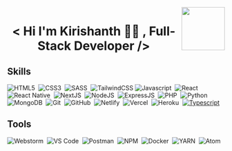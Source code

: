 <img align="right" width="100" height="100" src="https://jorgecolonconsulting.com/wp-content/uploads/React-Icon-Black.png"/>
<h1 align="center"> < Hi I'm Kirishanth 👋🏼  ,  Full-Stack Developer /> </h1>

## Skills

<img title="HTML5" src="https://img.shields.io/badge/html5-%23E34F26.svg?style=for-the-badge&logo=html5&logoColor=white">&nbsp;
<img title="CSS3" src="https://img.shields.io/badge/css3-%231572B6.svg?style=for-the-badge&logo=css3&logoColor=white">&nbsp;
<img title="SASS" src="https://img.shields.io/badge/SASS-hotpink.svg?style=for-the-badge&logo=SASS&logoColor=white">&nbsp;
<img title="TailwindCSS" src="https://img.shields.io/badge/tailwindcss-%2338B2AC.svg?style=for-the-badge&logo=tailwind-css&logoColor=white">
<img title="Javascript" src="https://img.shields.io/badge/javascript-%23323330.svg?style=for-the-badge&logo=javascript&logoColor=%23F7DF1E">&nbsp;
<img title="React" src="https://img.shields.io/badge/react-%2320232a.svg?style=for-the-badge&logo=react&logoColor=%2361DAFB">&nbsp;
<img title="React Native" src="https://img.shields.io/badge/react_native-%2320232a.svg?style=for-the-badge&logo=react&logoColor=%2361DAFB">&nbsp;
<img title="NextJS" src="https://img.shields.io/badge/Next-black?style=for-the-badge&logo=next.js&logoColor=white">&nbsp;
<img title="NodeJS" src="https://img.shields.io/badge/node.js-6DA55F?style=for-the-badge&logo=node.js&logoColor=white">&nbsp;
<img title="ExpressJS" src="https://img.shields.io/badge/express.js-%23404d59.svg?style=for-the-badge&logo=express&logoColor=%2361DAFB">&nbsp;
<img title="PHP" src="https://img.shields.io/badge/php-%23777BB4.svg?style=for-the-badge&logo=php&logoColor=white">&nbsp;
<img title="Python" src="https://img.shields.io/badge/python-3670A0?style=for-the-badge&logo=python&logoColor=ffdd54">&nbsp;
<img title="MongoDB" src="https://img.shields.io/badge/MongoDB-%234ea94b.svg?style=for-the-badge&logo=mongodb&logoColor=white">&nbsp;
<img title="Git" src="https://img.shields.io/badge/git-%23F05033.svg?style=for-the-badge&logo=git&logoColor=white">&nbsp;
<img title="GitHub" src="https://img.shields.io/badge/github-%23121011.svg?style=for-the-badge&logo=github&logoColor=white">&nbsp;
<img title="Netlify" src="https://img.shields.io/badge/netlify-%23000000.svg?style=for-the-badge&logo=netlify&logoColor=#00C7B7">&nbsp;
<img title="Vercel" src="https://img.shields.io/badge/vercel-%23000000.svg?style=for-the-badge&logo=vercel&logoColor=white">&nbsp;
<img title="Heroku" src="https://img.shields.io/badge/heroku-%23430098.svg?style=for-the-badge&logo=heroku&logoColor=white">&nbsp;
<a href="https://www.typescriptlang.org/" target="_blank"><img title="Typescript" src="https://img.shields.io/badge/typescript-%23007ACC.svg?style=for-the-badge&logo=typescript&logoColor=white"></a>&nbsp;
  


## Tools


<img title="Webstorm" src="https://img.shields.io/badge/webstorm-143?style=for-the-badge&logo=webstorm&logoColor=white&color=black">&nbsp;
<img title="VS Code" src="https://img.shields.io/badge/Visual%20Studio%20Code-0078d7.svg?style=for-the-badge&logo=visual-studio-code&logoColor=white">&nbsp;
<img title="Postman" src="https://img.shields.io/badge/Postman-FF6C37?style=for-the-badge&logo=postman&logoColor=white">&nbsp;
<img title="NPM" src="https://img.shields.io/badge/NPM-%23CB3837.svg?style=for-the-badge&logo=npm&logoColor=white">&nbsp;
<img title="Docker" src="https://img.shields.io/badge/docker-%230db7ed.svg?style=for-the-badge&logo=docker&logoColor=white">&nbsp;
<img title="YARN" src="https://img.shields.io/badge/yarn-%232C8EBB.svg?style=for-the-badge&logo=yarn&logoColor=white">&nbsp;
<img title="Atom" src="https://img.shields.io/badge/Atom-%2366595C.svg?style=for-the-badge&logo=atom&logoColor=white">&nbsp;
